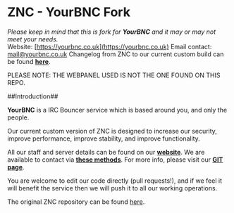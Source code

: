 ZNC - YourBNC Fork
==================
*Please keep in mind that this is fork for __YourBNC__ and it may or may not meet your needs.*  
Website: [https://yourbnc.co.uk](https://yourbnc.co.uk)
Email contact: [mail@yourbnc.co.uk](mailto:mail@yourbnc.co.uk)
Changelog from ZNC to our current custom build can be found [__here__](https://github.com/YourBNC/znc/compare/znc:master...master).

PLEASE NOTE: THE WEBPANEL USED IS NOT THE ONE FOUND ON THIS REPO.

##Introduction##

__YourBNC__ is a IRC Bouncer service which is based around you, and only the people.

Our current custom version of ZNC is designed to increase our security, improve performance, improve stability, and improve functionality.

All our staff and server details can be found on our [__website__](https://yourbnc.co.uk).
We are available to contact via [__these methods__](https://yourbnc.co.uk/contact.php).
For more info, please visit our [__GIT page__](https://yourbnc.co.uk/git.php).

You are welcome to edit our code directly (pull requests!), and if we feel it will benefit the service then we will push it to all our working operations.


The original ZNC repository can be found [here](https://github.com/znc/znc).
